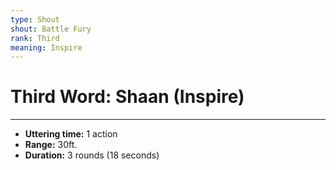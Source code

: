 ```yaml
---
type: Shout
shout: Battle Fury
rank: Third
meaning: Inspire
---
```

# Third Word: Shaan (Inspire)
---
- **Uttering time:** 1 action
- **Range:** 30ft.
- **Duration:** 3 rounds (18 seconds)